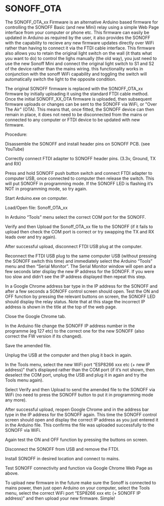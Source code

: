 # SONOFF_OTA
The SONOFF_OTA_xx  Firmware is an alternative Arduino based firmware for controlling the SONOFF Basic (and new Mini) relay using a simple Web Page interface from your computer or phone etc.  This firmware can easily be updated in Arduino as required by the user, it also provides the SONOFF with the capability to recieve any new firmware updates directly over WiFi rather than having to connect it via the FTDI cable interface.  This firmware also allows you to retain the original light switch on the wall (it thats what you want to do) to control the lighs manually (the old way), you just need to use the new Sonoff Mini and connect the original light switch to S1 and S2 of the device rather than the mains wiring.  this functionality works in conjunction with the sonoff WiFi capability and toggling the switch will automatically switch the light to the opposite condition.

The original SONOFF firmware is replaced with the SONOFF_OTA_xx firmware by initially uploading it using the standard FTDI cable method.
Once the initial SONOFF_XX_OTA firmware is uploaded, then subsequent firmware uploads or changes can be sent to the SONOFF via WiFi, or "Over The Air" (OTA).  This means that, once fitted, the SONOFF device can then remain in place, it does not need to be disconnected from the mains or connected to any computer or FTDI device to be updated with new firmware.

Procedure:

Disassemble the SONOFF and install header pins on SONOFF PCB. (see YouTube)

Correctly connect FTDI adapter to SONOFF header pins. (3.3v, Ground, TX and RX)

Press and hold SONOFF push button switch and connect FTDI adapter to computer USB, once connected to computer then release the switch.  This will put SONOFF in programming mode.  If the SONOFF LED is flashing it’s NOT in programming mode, so try again.

Start Arduino.exe on computer.

Load/Open file: Sonoff_OTA_xx

In Arduino “Tools” menu select the correct COM port for the SONOFF.

Verify and then Upload the Sonoff_OTA_xx file to the SONOFF (if it fails to upload then check the COM port is correct or try swapping the TX and RX leads over and try again).

After successful upload, disconnect FTDI USB plug at the computer.

Reconnect the FTDI USB plug to the same computer USB (without pressing the SONOFF switch this time) and immediately select the Arduino “Tools” menu and then “Serial Monitor”.  The Serial Monitor window will open and a few seconds later display the new IP address for the SONOFF. If you were too slow and didn’t see the IP address displayed then repeat this step.

In a Google Chrome address bar type in the IP address for the SONOFF and after a few seconds a SONOFF control screen should open.  Test the ON and OFF function by pressing the relevant buttons on screen, the SONOFF LED should display the relay status.  Note that at this stage the incorrect IP address is shown in the title at the top of the web page.

Close the Google Chrome tab.

In the Arduino file change the SONOFF IP address number in the programme (eg 127 etc) to the correct one for the new SONOFF (also correct the FW version if its changed).

Save the amended file.

Unplug the USB at the computer and then plug it back in again.

In the Tools menu, select the new WiFi port “ESP8266 xxx etc (+ new IP address)" that’s displayed rather than the COM port (if it’s not shown, then deselect the COM port, unplug the USB and plug it in again and try the Tools menu again).

Select Verify and then Upload to send the amended file to the SONOFF via WiFi (no need to press the SONOFF button to put it in programming mode any more).

After successful upload, reopen Google Chrome and in the address bar type in the IP address for the SONOFF again.  This time the SONOFF control screen should open and display the correct IP address as you just entered it in the Arduino file.  This confirms the file was uploaded successfully to the SONOFF via WiFi. 

Again test the ON and OFF function by pressing the buttons on screen. 

Disconnect the SONOFF from USB and remove the FTDI.

Install SONOFF in desired location and connect to mains.

Test SONOFF connectivity and function via Google Chrome Web Page as above.

To upload new firmware in the future make sure the Sonoff is connected to mains power, then just open Arduino on your computer, select  the Tools menu, select the correct WiFi port “ESP8266 xxx etc (+ SONOFF IP address)" and then upload your new firmware. Simple!
